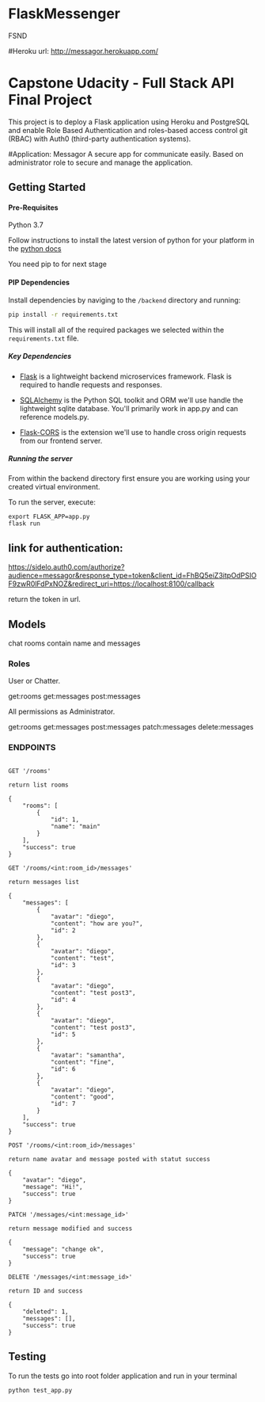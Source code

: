 # FlaskMessenger
FSND

#Heroku url: http://messagor.herokuapp.com/

# Capstone Udacity - Full Stack API Final Project
This project is to deploy a Flask application using Heroku and PostgreSQL and enable Role Based Authentication and roles-based access control git (RBAC) with Auth0 (third-party authentication systems).

#Application: Messagor
A secure app for communicate easily. Based on administrator role to secure and manage the application.

## Getting Started

#### Pre-Requisites
Python 3.7

Follow instructions to install the latest version of python for your platform in the [python docs](https://docs.python.org/3/using/unix.html#getting-and-installing-the-latest-version-of-python)

You need pip to for next stage
#### PIP Dependencies

Install dependencies by naviging to the `/backend` directory and running:

```bash
pip install -r requirements.txt
```

This will install all of the required packages we selected within the `requirements.txt` file.

##### Key Dependencies

- [Flask](http://flask.pocoo.org/)  is a lightweight backend microservices framework. Flask is required to handle requests and responses.

- [SQLAlchemy](https://www.sqlalchemy.org/) is the Python SQL toolkit and ORM we'll use handle the lightweight sqlite database. You'll primarily work in app.py and can reference models.py. 

- [Flask-CORS](https://flask-cors.readthedocs.io/en/latest/#) is the extension we'll use to handle cross origin requests from our frontend server. 

##### Running the server
From within the backend directory first ensure you are working using your created virtual environment.

To run the server, execute:

```export FLASK_APP=flaskr
export FLASK_APP=app.py
flask run
```

## link for authentication: 

https://sidelo.auth0.com/authorize?audience=messagor&response_type=token&client_id=FhBQ5eiZ3itpOdPSlOF9zwR0lFdPxNOZ&redirect_uri=https://localhost:8100/callback

return the token in url.

## Models
chat rooms contain name and messages 

### Roles

User or Chatter.

get:rooms
get:messages
post:messages

All permissions as Administrator.

get:rooms
get:messages
post:messages
patch:messages
delete:messages

### ENDPOINTS

```

GET '/rooms'

return list rooms

{
    "rooms": [
        {
            "id": 1,
            "name": "main"
        }
    ],
    "success": true
}

GET '/rooms/<int:room_id>/messages'

return messages list

{
    "messages": [
        {
            "avatar": "diego",
            "content": "how are you?",
            "id": 2
        },
        {
            "avatar": "diego",
            "content": "test",
            "id": 3
        },
        {
            "avatar": "diego",
            "content": "test post3",
            "id": 4
        },
        {
            "avatar": "diego",
            "content": "test post3",
            "id": 5
        },
        {
            "avatar": "samantha",
            "content": "fine",
            "id": 6
        },
        {
            "avatar": "diego",
            "content": "good",
            "id": 7
        }
    ],
    "success": true
}

POST '/rooms/<int:room_id>/messages'

return name avatar and message posted with statut success

{
    "avatar": "diego",
    "message": "Hi!",
    "success": true
}

PATCH '/messages/<int:message_id>'

return message modified and success

{
    "message": "change ok",
    "success": true
}

DELETE '/messages/<int:message_id>'

return ID and success

{
    "deleted": 1,
    "messages": [],
    "success": true
}

```

## Testing
To run the tests go into root folder application and run in your terminal

```
python test_app.py
```
